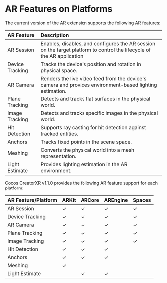 # AR Features on Platforms

The current version of the AR extension supports the following AR features:

| AR Feature         | Description                                                         |
| :-------------- | :----------------------------------------------------------- |
| AR Session      | Enables, disables, and configures the AR session on the target platform to control the lifecycle of the AR application. |
| Device Tracking | Tracks the device's position and rotation in physical space.                           |
| AR Camera       | Renders the live video feed from the device's camera and provides environment-based lighting estimation. |
| Plane Tracking  | Detects and tracks flat surfaces in the physical world.                                 |
| Image Tracking  | Detects and tracks specific images in the physical world.                                 |
| Hit Detection   | Supports ray casting for hit detection against tracked entities.             |
| Anchors         | Tracks fixed points in the scene space.                                     |
| Meshing         | Converts the physical world into a mesh representation.                                           |
| Light Estimate  | Provides lighting estimation in the AR environment.                                                   |

Cocos CreatorXR v1.1.0 provides the following AR feature support for each platform:

| AR Feature/Platform    | ARKit | ARCore | AREngine | Spaces |
| :-------------- | :---- | :----- | :------- | :----- |
| AR Session      | ✓     | ✓      | ✓        | ✓      |
| Device Tracking | ✓     | ✓      | ✓        | ✓      |
| AR Camera       | ✓     | ✓      | ✓        | ✓      |
| Plane Tracking  | ✓     | ✓      | ✓        | ✓      |
| Image Tracking  | ✓     | ✓      | ✓        | ✓      |
| Hit Detection   | ✓     | ✓      | ✓        |        |
| Anchors         | ✓     | ✓      | ✓        |        |
| Meshing         | ✓     |        |          |        |
| Light Estimate  |       | ✓      | ✓        |        |
